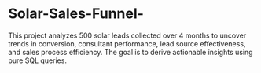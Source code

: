 # Solar-Sales-Funnel-
This project analyzes 500 solar leads collected over 4 months to uncover trends in conversion, consultant performance, lead source effectiveness, and sales process efficiency. The goal is to derive actionable insights using pure SQL queries.
